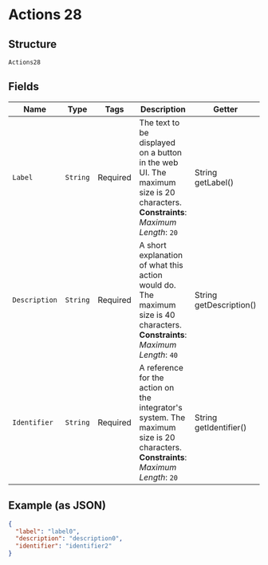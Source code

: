 
# Actions 28

## Structure

`Actions28`

## Fields

| Name | Type | Tags | Description | Getter | Setter |
|  --- | --- | --- | --- | --- | --- |
| `Label` | `String` | Required | The text to be displayed on a button in the web UI. The maximum size is 20 characters.<br>**Constraints**: *Maximum Length*: `20` | String getLabel() | setLabel(String label) |
| `Description` | `String` | Required | A short explanation of what this action would do. The maximum size is 40 characters.<br>**Constraints**: *Maximum Length*: `40` | String getDescription() | setDescription(String description) |
| `Identifier` | `String` | Required | A reference for the action on the integrator's system. The maximum size is 20 characters.<br>**Constraints**: *Maximum Length*: `20` | String getIdentifier() | setIdentifier(String identifier) |

## Example (as JSON)

```json
{
  "label": "label0",
  "description": "description0",
  "identifier": "identifier2"
}
```

